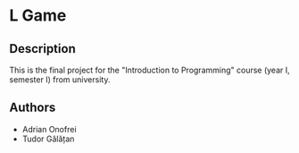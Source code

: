# L Game

## Description
This is the final project for the "Introduction to Programming" course (year I, semester I) from university.

## Authors
- Adrian Onofrei
- Tudor Gălățan
